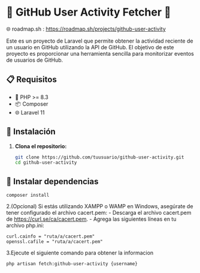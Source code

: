 # 🎉 GitHub User Activity Fetcher 🎉

🌐 roadmap.sh : https://roadmap.sh/projects/github-user-activity

Este es un proyecto de Laravel que permite obtener la actividad reciente de un usuario en GitHub utilizando la API de GitHub. El objetivo de este proyecto es proporcionar una herramienta sencilla para monitorizar eventos de usuarios de GitHub.

## 📋 Requisitos

- 🐘 PHP >= 8.3
- 📦 Composer
- 🌐 Laravel 11

## 🚀 Instalación

1. **Clona el repositorio:**
   ```sh
   git clone https://github.com/tuusuario/github-user-activity.git
   cd github-user-activity

## 🚀 Instalar dependencias 

    composer install

2.(Opcional) Si estás utilizando XAMPP o WAMP en Windows, asegúrate de tener configurado el archivo cacert.pem:
    - Descarga el archivo cacert.pem de https://curl.se/ca/cacert.pem.
    - Agrega las siguientes líneas en tu archivo php.ini:

    curl.cainfo = "ruta/a/cacert.pem"
    openssl.cafile = "ruta/a/cacert.pem"
    
3.Ejecute el siguiente comando para obtener la informacion 

    php artisan fetch:github-user-activity {username}
